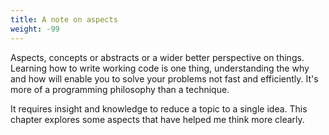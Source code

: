 ```yaml
---
title: A note on aspects
weight: -99
---
```


Aspects, concepts or abstracts or a wider better perspective on things. Learning how to write working code is one thing, understanding the why and how will enable you to solve your problems not fast and efficiently. It's more of a programming philosophy than a technique.

It requires insight and knowledge to reduce a topic to a single idea. This chapter explores some aspects that have helped me think more clearly.
